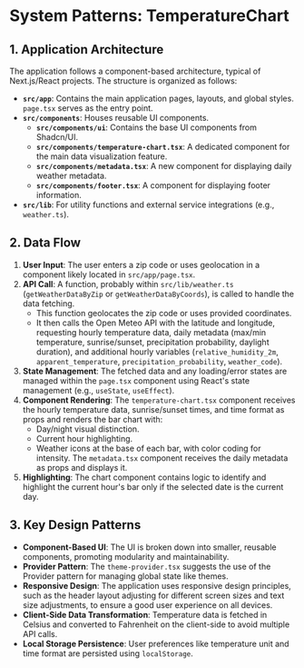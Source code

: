 # System Patterns: TemperatureChart

## 1. Application Architecture

The application follows a component-based architecture, typical of Next.js/React projects. The structure is organized as follows:

- **`src/app`**: Contains the main application pages, layouts, and global styles. `page.tsx` serves as the entry point.
- **`src/components`**: Houses reusable UI components.
  - **`src/components/ui`**: Contains the base UI components from Shadcn/UI.
  - **`src/components/temperature-chart.tsx`**: A dedicated component for the main data visualization feature.
  - **`src/components/metadata.tsx`**: A new component for displaying daily weather metadata.
  - **`src/components/footer.tsx`**: A component for displaying footer information.
- **`src/lib`**: For utility functions and external service integrations (e.g., `weather.ts`).

## 2. Data Flow

1.  **User Input**: The user enters a zip code or uses geolocation in a component likely located in `src/app/page.tsx`.
2.  **API Call**: A function, probably within `src/lib/weather.ts` (`getWeatherDataByZip` or `getWeatherDataByCoords`), is called to handle the data fetching.
    - This function geolocates the zip code or uses provided coordinates.
    - It then calls the Open Meteo API with the latitude and longitude, requesting hourly temperature data, daily metadata (max/min temperature, sunrise/sunset, precipitation probability, daylight duration), and additional hourly variables (`relative_humidity_2m`, `apparent_temperature`, `precipitation_probability`, `weather_code`).
3.  **State Management**: The fetched data and any loading/error states are managed within the `page.tsx` component using React's state management (e.g., `useState`, `useEffect`).
4.  **Component Rendering**: The `temperature-chart.tsx` component receives the hourly temperature data, sunrise/sunset times, and time format as props and renders the bar chart with:
    - Day/night visual distinction.
    - Current hour highlighting.
    - Weather icons at the base of each bar, with color coding for intensity.
      The `metadata.tsx` component receives the daily metadata as props and displays it.
5.  **Highlighting**: The chart component contains logic to identify and highlight the current hour's bar only if the selected date is the current day.

## 3. Key Design Patterns

- **Component-Based UI**: The UI is broken down into smaller, reusable components, promoting modularity and maintainability.
- **Provider Pattern**: The `theme-provider.tsx` suggests the use of the Provider pattern for managing global state like themes.
- **Responsive Design**: The application uses responsive design principles, such as the header layout adjusting for different screen sizes and text size adjustments, to ensure a good user experience on all devices.
- **Client-Side Data Transformation**: Temperature data is fetched in Celsius and converted to Fahrenheit on the client-side to avoid multiple API calls.
- **Local Storage Persistence**: User preferences like temperature unit and time format are persisted using `localStorage`.
